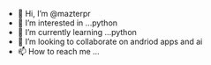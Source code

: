 - 👋 Hi, I’m @mazterpr
- 👀 I’m interested in ...python
- 🌱 I’m currently learning ...python
- 💞️ I’m looking to collaborate on andriod apps and ai
- 📫 How to reach me ...

<!---
mazterpr/mazterpr is a ✨ special ✨ repository because its `README.md` (this file) appears on your GitHub profile.
You can click the Preview link to take a look at your changes.
--->
